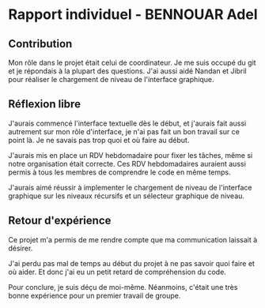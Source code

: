 # Rapport individuel - BENNOUAR Adel
## Contribution
Mon rôle dans le projet était celui de coordinateur. Je me suis occupé du git et je répondais à la plupart des questions. 
J'ai aussi aidé Nandan et Jibril pour réaliser le chargement de niveau de l'interface graphique.

## Réflexion libre
J'aurais commencé l'interface textuelle dès le début, et j'aurais fait aussi autrement sur mon rôle d'interface, je n'ai pas fait un bon travail sur ce point là. Je ne savais pas trop quoi et où faire au début.

J'aurais mis en place un RDV hebdomadaire pour fixer les tâches, même si notre organisation était correcte.
Ces RDV hebdomadaires auraient aussi permis à tous les membres de comprendre le code en même temps.

J'aurais aimé réussir à implementer le chargement de niveau de l'interface graphique sur les niveaux récursifs et un sélecteur graphique de niveau.

## Retour d'expérience
Ce projet m'a permis de me rendre compte que ma communication laissait à désirer.

J'ai perdu pas mal de temps au début du projet à ne pas savoir quoi faire et où aider. Et donc j'ai eu un petit retard de compréhension du code. 

Pour conclure, je suis déçu de moi-même. Néanmoins, c'était une très bonne expérience pour un premier travail de groupe. 

